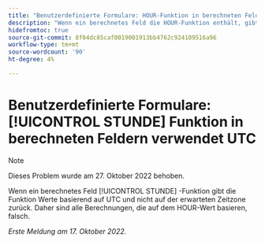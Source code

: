 ```yaml
---
title: "Benutzerdefinierte Formulare: HOUR-Funktion in berechneten Feldern verwendet UTC"
description: "Wenn ein berechnetes Feld die HOUR-Funktion enthält, gibt die Funktion Werte basierend auf UTC und nicht auf der erwarteten Zeitzone zurück. Daher sind alle Berechnungen, die auf dem HOUR-Wert basieren, falsch."
hidefromtoc: true
source-git-commit: 8f04dc85caf0019001913bb4762c924109516a96
workflow-type: tm+mt
source-wordcount: '90'
ht-degree: 4%

---
```



# Benutzerdefinierte Formulare: [!UICONTROL STUNDE] Funktion in berechneten Feldern verwendet UTC

>[!NOTE]
>
>Dieses Problem wurde am 27. Oktober 2022 behoben.

Wenn ein berechnetes Feld [!UICONTROL STUNDE] -Funktion gibt die Funktion Werte basierend auf UTC und nicht auf der erwarteten Zeitzone zurück. Daher sind alle Berechnungen, die auf dem HOUR-Wert basieren, falsch.

_Erste Meldung am 17. Oktober 2022._

